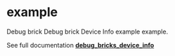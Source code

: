 # example

Debug brick Debug brick Device Info example example.

See full documentation **[debug_bricks_device_info](../README.md)**